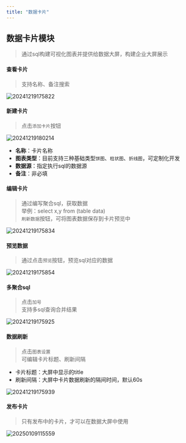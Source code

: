 ```yaml
---
title: "数据卡片"
---
```


## 数据卡片模块

> 通过sql构建可视化图表并提供给数据大屏，构建企业大屏展示

#### 查看卡片

> 支持名称、备注搜索

![20241219175822](https://img.isxcode.com/picgo/20241219175822.png)

#### 新建卡片

> 点击`添加卡片`按钮

![20241219180214](https://img.isxcode.com/picgo/20241219180214.png)

- **名称**：卡片名称
- **图表类型**：目前支持三种基础类型`饼图`、`柱状图`、`折线图`，可定制化开发
- **数据源**：指定执行sql的数据源
- **备注**：非必填

#### 编辑卡片

> 通过编写聚合sql，获取数据  
> 举例：select x,y from (table data)  
> `刷新数据`按钮，可将图表数据保存到卡片预览中

![20241219175834](https://img.isxcode.com/picgo/20241219175834.png)

#### 预览数据

> 通过点击`预览`按钮，预览sql对应的数据

![20241219175854](https://img.isxcode.com/picgo/20241219175854.png)

#### 多聚合sql

> 点击`加号`  
> 支持多sql查询合并结果

![20241219175925](https://img.isxcode.com/picgo/20241219175925.png)

#### 数据刷新

> 点击`图表设置`  
> 可编辑卡片标题、刷新间隔  
- 卡片标题：大屏中显示的title
- 刷新间隔：大屏中卡片数据刷新的隔间时间，默认60s

![20241219175939](https://img.isxcode.com/picgo/20241219175939.png)

#### 发布卡片

> 只有发布中的卡片，才可以在数据大屏中使用

![20250109115559](https://img.isxcode.com/picgo/20250109115559.png)